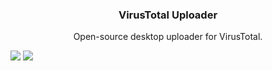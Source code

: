 <h3 align="center">VirusTotal Uploader</h3>
<p align="center">Open-source desktop uploader for VirusTotal.</p>
<img src="https://badges.gitter.im/VirusTotalUploader/Lobby.svg" href="https://gitter.im/VirusTotalUploader/Lobby?utm_source=badge&utm_medium=badge&utm_campaign=pr-badge&utm_content=badge" />
<img src="https://ci.appveyor.com/api/projects/status/ulpfhv1v32bhwaju?svg=true" href="(https://ci.appveyor.com/project/SamuelTulach/virustotaluploader" />

